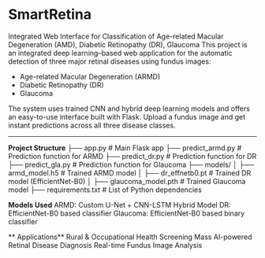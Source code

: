 # SmartRetina
Integrated Web Interface for Classification of Age-related Macular Degeneration (AMD), Diabetic Retinopathy (DR), Glaucoma
This project is an integrated deep learning–based web application for the automatic detection of three major retinal diseases using fundus images:

- Age-related Macular Degeneration (ARMD)
- Diabetic Retinopathy (DR)
- Glaucoma

The system uses trained CNN and hybrid deep learning models and offers an easy-to-use interface built with Flask. Upload a fundus image and get instant predictions across all three disease classes.

---

**Project Structure**
├── app.py # Main Flask app
├── predict_armd.py # Prediction function for ARMD
├── predict_dr.py # Prediction function for DR
├── predict_gla.py # Prediction function for Glaucoma
├── models/
│ ├── armd_model.h5 # Trained ARMD model
│ ├── dr_effnetb0.pt # Trained DR model (EfficientNet-B0)
│ ├── glaucoma_model.pth # Trained Glaucoma model
├── requirements.txt # List of Python dependencies


**Models Used**
ARMD: Custom U-Net + CNN-LSTM Hybrid Model 
DR: EfficientNet-B0 based classifier 
Glaucoma: EfficientNet-B0 based binary classifier 


** Applications**
Rural & Occupational Health Screening
Mass AI-powered Retinal Disease Diagnosis
Real-time Fundus Image Analysis

